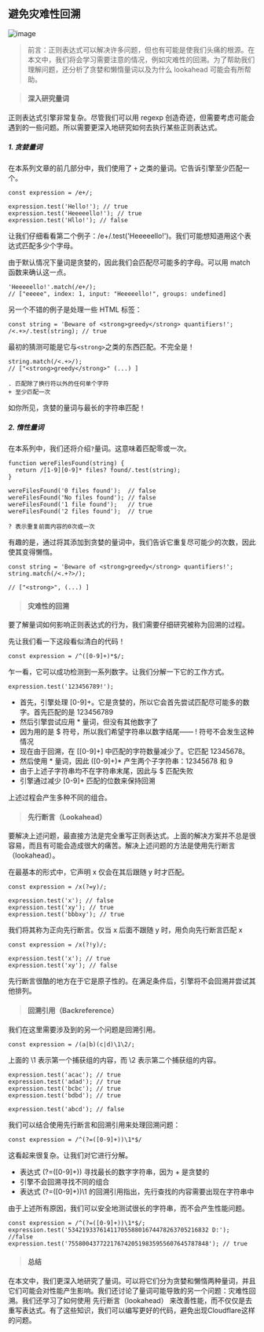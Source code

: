 ## 避免灾难性回溯

![image](http://i2.tiimg.com/717460/c5d36ca9095453aa.jpg)

> 前言：正则表达式可以解决许多问题，但也有可能是使我们头痛的根源。在本文中，我们将会学习需要注意的情况，例如灾难性的回溯。为了帮助我们理解问题，还分析了贪婪和懒惰量词以及为什么 lookahead 可能会有所帮助。


> #### 深入研究量词

正则表达式引擎非常复杂。尽管我们可以用 regexp 创造奇迹，但需要考虑可能会遇到的一些问题。所以需要更深入地研究如何去执行某些正则表达式。

##### 1. 贪婪量词

在本系列文章的前几部分中，我们使用了 `+` 之类的量词。它告诉引擎至少匹配一个。

```
const expression = /e+/;

expression.test('Hello!'); // true
expression.test('Heeeeello!'); // true
expression.test('Hllo!'); // false
```
让我们仔细看看第二个例子：/e+/.test('Heeeeello!')。我们可能想知道用这个表达式匹配多少个字母。

由于默认情况下量词是贪婪的，因此我们会匹配尽可能多的字母。可以用 match函数来确认这一点。

```
'Heeeeello!'.match(/e+/);
// ["eeeee", index: 1, input: "Heeeeello!", groups: undefined]
```

另一个不错的例子是处理一些 HTML 标签：

```
const string = 'Beware of <strong>greedy</strong> quantifiers!';
/<.+>/.test(string); // true
```

最初的猜测可能是它与`<strong>`之类的东西匹配。不完全是！

```
string.match(/<.+>/);
// ["<strong>greedy</strong>" (...) ]

. 匹配除了换行符以外的任何单个字符
+ 至少匹配一次
```

如你所见，贪婪的量词与最长的字符串匹配！


##### 2. 惰性量词

在本系列中，我们还将介绍`?`量词。这意味着匹配零或一次。


```
function wereFilesFound(string) {
  return /[1-9][0-9]* files? found/.test(string);
}

wereFilesFound('0 files found');  // false
wereFilesFound('No files found'); // false
wereFilesFound('1 file found');   // true
wereFilesFound('2 files found');  // true

? 表示重复前面内容的0次或一次
```

有趣的是，通过将其添加到贪婪的量词中，我们告诉它重复尽可能少的次数，因此使其变得懒惰。

```
const string = 'Beware of <strong>greedy</strong> quantifiers!';
string.match(/<.+?>/);

// ["<strong>", (...) ]
```




> #### 灾难性的回溯

要了解量词如何影响正则表达式的行为，我们需要仔细研究被称为回溯的过程。

先让我们看一下这段看似清白的代码！

```
const expression = /^([0-9]+)*$/;
```
乍一看，它可以成功检测到一系列数字。让我们分解一下它的工作方式。

```
expression.test('123456789!');
```
- 首先，引擎处理 [0-9]+。它是贪婪的，所以它会首先尝试匹配尽可能多的数字。首先匹配的是 123456789
- 然后引擎尝试应用 * 量词，但没有其他数字了
- 因为用的是 $ 符号，所以我们希望字符串以数字结尾—— ! 符号不会发生这种情况
- 现在由于回溯，在 [[0-9]+] 中匹配的字符数量减少了。它匹配 12345678。
- 然后使用 * 量词，因此  ([0-9]+)*  产生两个子字符串：12345678 和 9
- 由于上述子字符串均不在字符串末尾，因此与 $ 匹配失败
- 引擎通过减少 [0-9]+ 匹配的位数来保持回溯

上述过程会产生多种不同的组合。

> #### 先行断言（Lookahead）

要解决上述问题，最直接方法是完全重写正则表达式。上面的解决方案并不总是很容易，而且有可能会造成很大的痛苦。解决上述问题的方法是使用先行断言（lookahead）。

在最基本的形式中，它声明 x 仅会在其后跟随 y 时才匹配。

```
const expression = /x(?=y)/;

expression.test('x'); // false
expression.test('xy'); // true
expression.test('bbbxy'); // true
```

我们将其称为正向先行断言。仅当 x 后面不跟随 y 时，用负向先行断言匹配 x

```
const expression = /x(?!y)/;

expression.test('x'); // true
expression.test('xy'); // false
```
先行断言很酷的地方在于它是原子性的。在满足条件后，引擎将不会回溯并尝试其他排列。


> #### 回溯引用（Backreference）

我们在这里需要涉及到的另一个问题是回溯引用。

```
const expression = /(a|b)(c|d)\1\2/;
```
上面的 \1 表示第一个捕获组的内容，而 \2 表示第二个捕获组的内容。

```
expression.test('acac'); // true
expression.test('adad'); // true
expression.test('bcbc'); // true
expression.test('bdbd'); // true

expression.test('abcd'); // false
```
我们可以结合使用先行断言和回溯引用来处理回溯问题：

```
const expression = /^(?=([0-9]+))\1*$/
```

这看起来很复杂。让我们对它进行分解。
- 表达式 (?=([0-9]+)) 寻找最长的数字字符串，因为 + 是贪婪的
- 引擎不会回溯寻找不同的组合
- 表达式 (?=([0-9]+))\1  的回溯引用指出，先行查找的内容需要出现在字符串中


由于上述所有原因，我们可以安全地测试很长的字符串，而不会产生性能问题。

```
const expression = /^(?=([0-9]+))\1*$/;
expression.test('5342193376141170558801674478263705216832 D:'); //false
expression.test('7558004377221767420519835955607645787848'); // true
```

> #### 总结

在本文中，我们更深入地研究了量词。可以将它们分为贪婪和懒惰两种量词，并且它们可能会对性能产生影响。我们还讨论了量词可能导致的另一个问题：灾难性回溯。我们还学习了如何使用 先行断言（lookahead） 来改善性能，而不仅仅是去重写表达式。有了这些知识，我们可以编写更好的代码，避免出现Cloudflare这样的问题。
